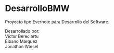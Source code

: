 DesarrolloBMW
=============

Proyecto tipo Evernote para Desarrollo del Software.

Desarrollado por:    
Victor Bereciartu    
Elbano Marquez    
Jonathan Wiesel    